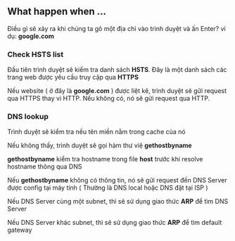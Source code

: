 ## What happen when ...

Điều gì sẽ xảy ra khi chúng ta gõ một địa chỉ vào trình duyệt và ấn Enter? ví dụ: **google.com**

### Check HSTS list

Đầu tiên trình duyệt sẽ kiểm tra danh sách **HSTS**. Đây là một danh sách các trang web được yêu cầu truy cập qua **HTTPS**

Nếu website ( ở đây là **google.com** ) được liệt kê, trình duyệt sẽ gửi request qua HTTPS thay vì HTTP. Nếu không có, nó sẽ gửi request qua HTTP.

### DNS lookup

Trình duyệt sẽ kiểm tra nếu tên miền nằm trong cache của nó

Nếu không thấy, trình duyệt sẽ gọi hàm thư việ **gethostbyname**

**gethostbyname** kiểm tra hostname trong file **host** trước khi resolve hostname thông qua DNS

Nếu **gethostbyname** không có thông tin, nó sẽ gửi request đến DNS Server được config tại máy tính ( Thường là DNS local hoặc DNS đặt tại ISP )

Nếu DNS Server cùng một subnet, thì sẽ sử dụng giao thức **ARP** để tìm DNS Server

Nếu DNS Server khác subnet, thì sẽ sử dụng giao thức **ARP** để tìm default gateway



